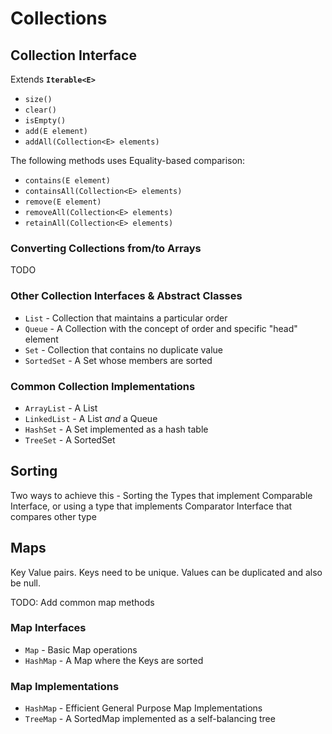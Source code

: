# Collections

## Collection Interface
Extends **`Iterable<E>`**
- `size()`
- `clear()`
- `isEmpty()`
- `add(E element)`
- `addAll(Collection<E> elements)`

The following methods uses Equality-based comparison:
- `contains(E element)`
- `containsAll(Collection<E> elements)`
- `remove(E element)`
- `removeAll(Collection<E> elements)`
- `retainAll(Collection<E> elements)`

### Converting Collections from/to Arrays

TODO

### Other Collection Interfaces & Abstract Classes

- `List` - Collection that maintains a particular order
- `Queue` - A Collection with the concept of order and specific "head" element
- `Set` - Collection that contains no duplicate value
- `SortedSet` - A Set whose members are sorted

### Common Collection Implementations

- `ArrayList` - A List
- `LinkedList` - A List *and* a Queue
- `HashSet` - A Set implemented as a hash table
- `TreeSet` - A SortedSet

## Sorting
Two ways to achieve this - Sorting the Types that implement Comparable Interface, or using a type that implements Comparator Interface that compares other type

## Maps
Key Value pairs. Keys need to be unique. Values can be duplicated and also be null.

TODO: Add common map methods

### Map Interfaces

- `Map` - Basic Map operations
- `HashMap` - A Map where the Keys are sorted

### Map Implementations

- `HashMap` - Efficient General Purpose Map Implementations
- `TreeMap` - A SortedMap implemented as a self-balancing tree
